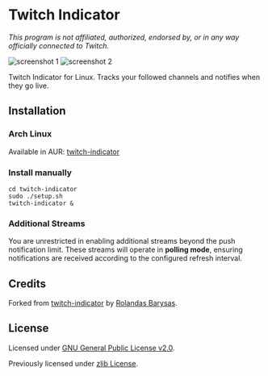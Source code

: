 # Twitch Indicator

*This program is not affiliated, authorized, endorsed by, or in any way
officially connected to Twitch.*

![screenshot 1](https://raw.githubusercontent.com/buzz/twitch-indicator/main/img/screenshot-1.webp)
![screenshot 2](https://raw.githubusercontent.com/buzz/twitch-indicator/main/img/screenshot-2.webp)

Twitch Indicator for Linux. Tracks your followed channels and notifies when they go live.

## Installation

### Arch Linux

Available in AUR: [twitch-indicator](https://aur.archlinux.org/packages/twitch-indicator/)

### Install manually

```
cd twitch-indicator
sudo ./setup.sh
twitch-indicator &
```

### Additional Streams

You are unrestricted in enabling additional streams beyond the push notification
limit. These streams will operate in **polling mode**, ensuring notifications
are received according to the configured refresh interval.

## Credits

Forked from [twitch-indicator](https://github.com/rolandasb/twitch-indicator) by
[Rolandas Barysas](https://github.com/rolandasb).

## License

Licensed under [GNU General Public License
v2.0](https://github.com/buzz/twitch-indicator/blob/master/LICENSE.txt).

Previously licensed under [zlib
License](https://github.com/buzz/twitch-indicator/blob/5ffcbe9bc776396a690fa2f839d7e753313a701b/LICENSE).
